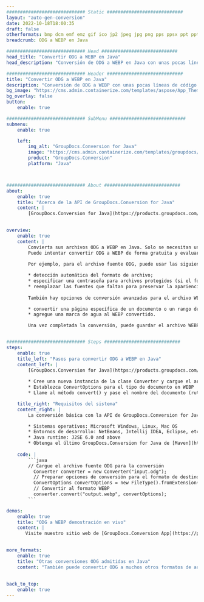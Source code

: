 ```yaml
---
############################# Static ############################
layout: "auto-gen-conversion"
date: 2022-10-18T18:00:35
draft: false
otherformats: bmp dcm emf emz gif ico jp2 jpeg jpg png pps ppsx ppt pptx psb psd svg svgz tga tif tiff webp wmf wmz
breadcrumb: ODG a WEBP en Java

############################# Head ############################
head_title: "Convertir ODG a WEBP en Java"
head_description: "Conversión de ODG a WEBP en Java con unas pocas líneas de código. Convierta más de 160 formatos de archivo con la API de conversión de documentos de GroupDocs para Java"

############################# Header ############################
title: "Convertir ODG a WEBP en Java"
description: "Conversión de ODG a WEBP con unas pocas líneas de código Java"
bg_image: "https://cms.admin.containerize.com/templates/aspose/App_Themes/V3/images/bg/header1.png"
bg_overlay: false
button:
    enable: true

############################# SubMenu ############################
submenu:
    enable: true

    left:
        img_alt: "GroupDocs.Conversion for Java"
        image: "https://cms.admin.containerize.com/templates/groupdocs/images/product-logos/90x90-noborder/groupdocs-conversion-java.png"
        product: "GroupDocs.Conversion"
        platform: "Java"



############################# About ############################
about:
    enable: true
    title: "Acerca de la API de GroupDocs.Conversion for Java"
    content: |
        [GroupDocs.Conversion for Java](https://products.groupdocs.com/conversion/java/) es una API de conversión de formato de archivo avanzada para convertir entre formatos populares de imagen y documento como Microsoft Office, OpenDocument, PDF, HTML, correo electrónico, CAD. y mucho más con solo unas pocas líneas de código. La API nativa detecta automáticamente los formatos de los documentos originales y ofrece muchas opciones para personalizar los documentos convertidos. Junto con la función de extraer información de un documento, también admite el almacenamiento en caché de los resultados de la conversión en el disco local de forma predeterminada. Sin embargo, se puede admitir cualquier tipo de almacenamiento en caché mediante la implementación de las interfaces adecuadas: Amazon S3, Dropbox, Google Drive, Windows Azure, Reddis o cualquier otra.
    

overview:
    enable: true
    content: |
        Convierta sus archivos ODG a WEBP en Java. Solo se necesitan un par de líneas de código Java en cualquier plataforma de su elección, como Windows, Linux, macOS.
        Puede intentar convertir ODG a WEBP de forma gratuita y evaluar la calidad de los resultados de la conversión. Junto con los sencillos scripts de conversión de archivos, puede probar opciones más sofisticadas para cargar el archivo de origen ODG y almacenar la salida WEBP. 
        
        Por ejemplo, para el archivo fuente ODG, puede usar las siguientes opciones de carga:

        * detección automática del formato de archivo;
        * especificar una contraseña para archivos protegidos (si el formato de archivo lo admite);
        * reemplazar las fuentes que faltan para preservar la apariencia del documento.
        
        También hay opciones de conversión avanzadas para el archivo WEBP:

        * convertir una página específica de un documento o un rango de páginas;
        * agregue una marca de agua al WEBP convertido.

        Una vez completada la conversión, puede guardar el archivo WEBP en su ruta de archivo local o en cualquier almacenamiento de terceros, como FTP, Amazon S3, Google Drive, Dropbox, etc. Tenga en cuenta que para convertir ODG a WEBP, no necesita instalar ningún software adicional, como MS Office, Open Office, Adobe Acrobat Reader, etc.


############################# Steps ############################
steps:
    enable: true
    title_left: "Pasos para convertir ODG a WEBP en Java"
    content_left: |
        [GroupDocs.Conversion for Java](https://products.groupdocs.com/conversion/java/) permite a los desarrolladores convertir fácilmente el archivo ODG a WEBP con unas pocas líneas de código.
        
        * Cree una nueva instancia de la clase Converter y cargue el archivo ODG con la ruta completa
        * Establezca ConvertOptions para el tipo de documento en WEBP
        * Llame al método convert() y pase el nombre del documento (ruta completa) y el formato (WEBP) como parámetro

    title_right: "Requisitos del sistema"
    content_right: |
        La conversión básica con la API de GroupDocs.Conversion for Java se puede realizar con solo unas pocas líneas de código. Nuestras API son compatibles con todas las principales plataformas y sistemas operativos. Antes de ejecutar el código a continuación, asegúrese de tener instalados los siguientes requisitos previos en su sistema.

        * Sistemas operativos: Microsoft Windows, Linux, Mac OS
        * Entornos de desarrollo: NetBeans, Intellij IDEA, Eclipse, etc.
        * Java runtime: J2SE 6.0 and above
        * Obtenga el último GroupDocs.Conversion for Java de [Maven](https://repository.groupdocs.com/webapp/#/artifacts/browse/tree/General/repo/com/groupdocs/groupdocs-conversion)
         
    code: |
        ```java    
        // Cargue el archivo fuente ODG para la conversión
          Converter converter = new Converter("input.odg");
          // Preparar opciones de conversión para el formato de destino WEBP
          ConvertOptions convertOptions = new FileType().fromExtension("webp").getConvertOptions();
          // Convertir al formato WEBP
          converter.convert("output.webp", convertOptions);
        ```

demos:
    enable: true
    title: "ODG a WEBP demostración en vivo"
    content: |
       Visite nuestro sitio web de [GroupDocs.Conversion App](https://products.groupdocs.app/conversion/family) y pruebe la conversión de ODG a WEBP ahora. La demostración gratuita tiene los siguientes beneficios
          

more_formats:
    enable: true
    title: "Otras conversiones ODG admitidas en Java"
    content: "También puede convertir ODG a muchos otros formatos de archivo. Consulte la lista a continuación."
       
       
back_to_top:
    enable: true
---
```


